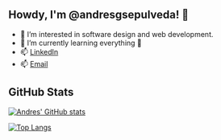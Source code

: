 
## Howdy, I'm @andresgsepulveda! 👋

- 👀 I’m interested in software design and web development.
- 🌱 I’m currently learning everything 🤣
- 📫 [LinkedIn](https://www.linkedin.com/in/andresgsepulveda/)
- 📫 [Email](mailto:andres.sepulveda808@gmail.com)

## GitHub Stats 

[![Andres' GitHub stats](https://github-readme-stats.vercel.app/api?username=andresgsepulveda&include_all_commits=true&count_private=true&theme=algolia&show_icons=true)](https://github.com/anuraghazra/github-readme-stats)

[![Top Langs](https://github-readme-stats.vercel.app/api/top-langs/?username=andresgsepulveda&layout=compact&theme=algolia)](https://github.com/anuraghazra/github-readme-stats)
